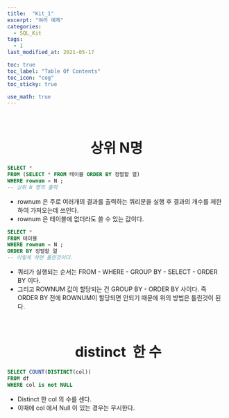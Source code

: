 ```yaml
---
title:  "Kit_1"
excerpt: "여러 예제"
categories:
  - SQL_Kit
tags:
  - 1
last_modified_at: 2021-05-17

toc: true
toc_label: "Table Of Contents"
toc_icon: "cog"
toc_sticky: true

use_math: true
---
```


<br>

# <center><font size="6"> 상위 N명 </font></center>

```sql
SELECT *
FROM (SELECT * FROM 테이블 ORDER BY 정렬할 열)
WHERE rownum = N ; 
-- 상위 N 명의 출력 
```

- rownum 은 주로 여러개의 결과를 출력하는 쿼리문을 실행 후 결과의 개수를 제한하여 가져오는데 쓰인다.
- rownum 은 테이블에 없더라도 쓸 수 있는 값이다.

```sql
SELECT *
FROM 테이블
WHERE rownum = N ; 
ORDER BY 정렬할 열 
-- 이렇게 하면 틀린것이다.
```

- 쿼리가 실행되는 순서는 FROM - WHERE - GROUP BY - SELECT - ORDER BY 이다.
- 그리고 ROWNUM 값이 할당되는 건 GROUP BY - ORDER BY 사이다. 즉 ORDER BY 전에 ROWNUM이 할당되면 안되기 때문에 위의 방법은 틀린것이 된다.

<br>

# <center><font size="6"> distinct  한 수</font></center>

```sql
SELECT COUNT(DISTINCT(col))
FROM df
WHERE col is not NULL 
```

- Distinct 한 col 의 수를 센다.
- 이때에 col 에서 Null 이 있는 경우는 무시한다.

<br>

